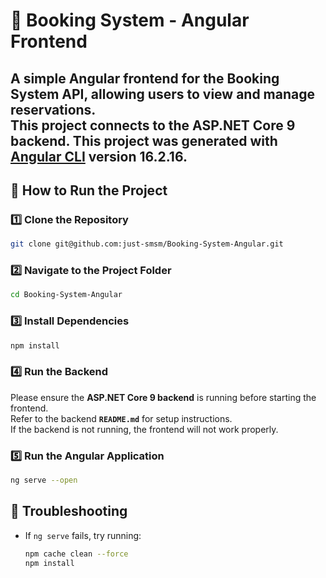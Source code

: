 # 📌 Booking System - Angular Frontend

A simple **Angular** frontend for the **Booking System API**, allowing users to view and manage reservations.  
This project connects to the **ASP.NET Core 9 backend**.
This project was generated with [Angular CLI](https://github.com/angular/angular-cli) version 16.2.16.
---

## 🚀 How to Run the Project

### 1️⃣ Clone the Repository  
```sh
git clone git@github.com:just-smsm/Booking-System-Angular.git
```

### 2️⃣ Navigate to the Project Folder  
```sh
cd Booking-System-Angular
```

### 3️⃣ Install Dependencies  
```sh
npm install
```

### 4️⃣ Run the Backend
Please ensure the **ASP.NET Core 9 backend** is running before starting the frontend.  
Refer to the backend **`README.md`** for setup instructions.  
If the backend is not running, the frontend will not work properly.

### 5️⃣ Run the Angular Application
```sh
ng serve --open
```

## 🔧 Troubleshooting  
- If `ng serve` fails, try running:  
  ```sh
  npm cache clean --force
  npm install
  ```
